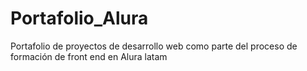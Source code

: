 # Portafolio_Alura
Portafolio de proyectos de desarrollo web como parte del proceso de formación de front end en Alura latam 
